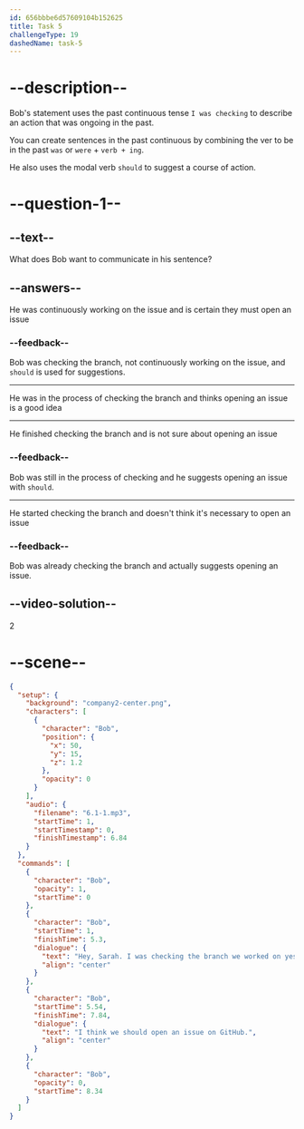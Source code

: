 ```yaml
---
id: 656bbbe6d57609104b152625
title: Task 5
challengeType: 19
dashedName: task-5
---
```


<!-- (Audio) Bob: Hey, Sarah. I was checking the branch we worked on yesterday when I saw a problem. I think we should open an issue on GitHub. -->

# --description--

Bob's statement uses the past continuous tense `I was checking` to describe an action that was ongoing in the past. 

You can create sentences in the past continuous by combining the ver to be in the past `was` or `were` + `verb + ing`.

He also uses the modal verb `should` to suggest a course of action.

# --question-1--

## --text--

What does Bob want to communicate in his sentence?

## --answers--

He was continuously working on the issue and is certain they must open an issue

### --feedback--

Bob was checking the branch, not continuously working on the issue, and `should` is used for suggestions.

---

He was in the process of checking the branch and thinks opening an issue is a good idea

---

He finished checking the branch and is not sure about opening an issue

### --feedback--

Bob was still in the process of checking and he suggests opening an issue with `should`.

---

He started checking the branch and doesn't think it's necessary to open an issue

### --feedback--

Bob was already checking the branch and actually suggests opening an issue.

## --video-solution--

2

# --scene--

```json
{
  "setup": {
    "background": "company2-center.png",
    "characters": [
      {
        "character": "Bob",
        "position": {
          "x": 50,
          "y": 15,
          "z": 1.2
        },
        "opacity": 0
      }
    ],
    "audio": {
      "filename": "6.1-1.mp3",
      "startTime": 1,
      "startTimestamp": 0,
      "finishTimestamp": 6.84
    }
  },
  "commands": [
    {
      "character": "Bob",
      "opacity": 1,
      "startTime": 0
    },
    {
      "character": "Bob",
      "startTime": 1,
      "finishTime": 5.3,
      "dialogue": {
        "text": "Hey, Sarah. I was checking the branch we worked on yesterday when I saw a problem.",
        "align": "center"
      }
    },
    {
      "character": "Bob",
      "startTime": 5.54,
      "finishTime": 7.84,
      "dialogue": {
        "text": "I think we should open an issue on GitHub.",
        "align": "center"
      }
    },
    {
      "character": "Bob",
      "opacity": 0,
      "startTime": 8.34
    }
  ]
}
```
